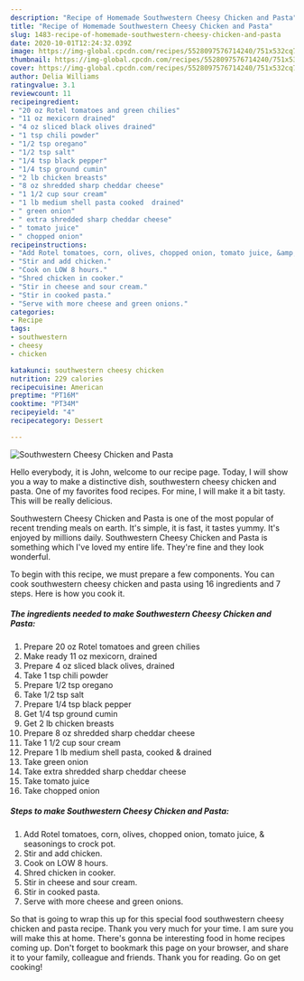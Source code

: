 ```yaml
---
description: "Recipe of Homemade Southwestern Cheesy Chicken and Pasta"
title: "Recipe of Homemade Southwestern Cheesy Chicken and Pasta"
slug: 1483-recipe-of-homemade-southwestern-cheesy-chicken-and-pasta
date: 2020-10-01T12:24:32.039Z
image: https://img-global.cpcdn.com/recipes/5528097576714240/751x532cq70/southwestern-cheesy-chicken-and-pasta-recipe-main-photo.jpg
thumbnail: https://img-global.cpcdn.com/recipes/5528097576714240/751x532cq70/southwestern-cheesy-chicken-and-pasta-recipe-main-photo.jpg
cover: https://img-global.cpcdn.com/recipes/5528097576714240/751x532cq70/southwestern-cheesy-chicken-and-pasta-recipe-main-photo.jpg
author: Delia Williams
ratingvalue: 3.1
reviewcount: 11
recipeingredient:
- "20 oz Rotel tomatoes and green chilies"
- "11 oz mexicorn drained"
- "4 oz sliced black olives drained"
- "1 tsp chili powder"
- "1/2 tsp oregano"
- "1/2 tsp salt"
- "1/4 tsp black pepper"
- "1/4 tsp ground cumin"
- "2 lb chicken breasts"
- "8 oz shredded sharp cheddar cheese"
- "1 1/2 cup sour cream"
- "1 lb medium shell pasta cooked  drained"
- " green onion"
- " extra shredded sharp cheddar cheese"
- " tomato juice"
- " chopped onion"
recipeinstructions:
- "Add Rotel tomatoes, corn, olives, chopped onion, tomato juice, &amp; seasonings to crock pot."
- "Stir and add chicken."
- "Cook on LOW 8 hours."
- "Shred chicken in cooker."
- "Stir in cheese and sour cream."
- "Stir in cooked pasta."
- "Serve with more cheese and green onions."
categories:
- Recipe
tags:
- southwestern
- cheesy
- chicken

katakunci: southwestern cheesy chicken 
nutrition: 229 calories
recipecuisine: American
preptime: "PT16M"
cooktime: "PT34M"
recipeyield: "4"
recipecategory: Dessert

---
```



![Southwestern Cheesy Chicken and Pasta](https://img-global.cpcdn.com/recipes/5528097576714240/751x532cq70/southwestern-cheesy-chicken-and-pasta-recipe-main-photo.jpg)

Hello everybody, it is John, welcome to our recipe page. Today, I will show you a way to make a distinctive dish, southwestern cheesy chicken and pasta. One of my favorites food recipes. For mine, I will make it a bit tasty. This will be really delicious.



Southwestern Cheesy Chicken and Pasta is one of the most popular of recent trending meals on earth. It's simple, it is fast, it tastes yummy. It's enjoyed by millions daily. Southwestern Cheesy Chicken and Pasta is something which I've loved my entire life. They're fine and they look wonderful.


To begin with this recipe, we must prepare a few components. You can cook southwestern cheesy chicken and pasta using 16 ingredients and 7 steps. Here is how you cook it.

<!--inarticleads1-->

##### The ingredients needed to make Southwestern Cheesy Chicken and Pasta:

1. Prepare 20 oz Rotel tomatoes and green chilies
1. Make ready 11 oz mexicorn, drained
1. Prepare 4 oz sliced black olives, drained
1. Take 1 tsp chili powder
1. Prepare 1/2 tsp oregano
1. Take 1/2 tsp salt
1. Prepare 1/4 tsp black pepper
1. Get 1/4 tsp ground cumin
1. Get 2 lb chicken breasts
1. Prepare 8 oz shredded sharp cheddar cheese
1. Take 1 1/2 cup sour cream
1. Prepare 1 lb medium shell pasta, cooked &amp; drained
1. Take  green onion
1. Take  extra shredded sharp cheddar cheese
1. Take  tomato juice
1. Take  chopped onion




<!--inarticleads2-->

##### Steps to make Southwestern Cheesy Chicken and Pasta:

1. Add Rotel tomatoes, corn, olives, chopped onion, tomato juice, &amp; seasonings to crock pot.
1. Stir and add chicken.
1. Cook on LOW 8 hours.
1. Shred chicken in cooker.
1. Stir in cheese and sour cream.
1. Stir in cooked pasta.
1. Serve with more cheese and green onions.




So that is going to wrap this up for this special food southwestern cheesy chicken and pasta recipe. Thank you very much for your time. I am sure you will make this at home. There's gonna be interesting food in home recipes coming up. Don't forget to bookmark this page on your browser, and share it to your family, colleague and friends. Thank you for reading. Go on get cooking!
